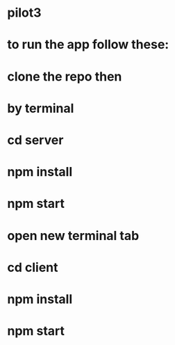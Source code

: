 # pilot3

# to run the app follow these:
# clone the repo then
# by terminal
# cd server
# npm install
# npm start 

# open new terminal tab
# cd client
# npm install
# npm start
